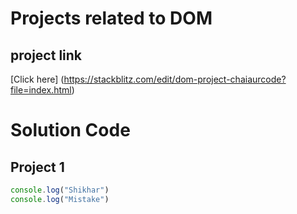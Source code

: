 # Projects related to DOM

## project link
[Click here] (https://stackblitz.com/edit/dom-project-chaiaurcode?file=index.html)

# Solution Code

## Project 1

```javascript
console.log("Shikhar")
console.log("Mistake")

```